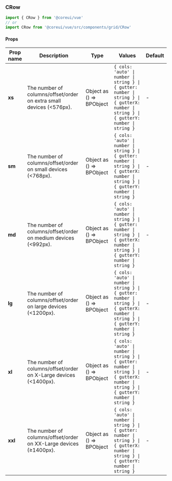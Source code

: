 ### CRow

```jsx
import { CRow } from '@coreui/vue'
// or
import CRow from '@coreui/vue/src/components/grid/CRow'
```

#### Props

| Prop name | Description                                                         | Type                     | Values                                                                                                                                   | Default |
| --------- | ------------------------------------------------------------------- | ------------------------ | ---------------------------------------------------------------------------------------------------------------------------------------- | ------- |
| **xs**    | The number of columns/offset/order on extra small devices (<576px). | Object as () => BPObject | `{ cols: 'auto' \| number \| string } \| { gutter: number \| string } \| { gutterX: number \| string } \| { gutterY: number \| string }` | -       |
| **sm**    | The number of columns/offset/order on small devices (<768px).       | Object as () => BPObject | `{ cols: 'auto' \| number \| string } \| { gutter: number \| string } \| { gutterX: number \| string } \| { gutterY: number \| string }` | -       |
| **md**    | The number of columns/offset/order on medium devices (<992px).      | Object as () => BPObject | `{ cols: 'auto' \| number \| string } \| { gutter: number \| string } \| { gutterX: number \| string } \| { gutterY: number \| string }` | -       |
| **lg**    | The number of columns/offset/order on large devices (<1200px).      | Object as () => BPObject | `{ cols: 'auto' \| number \| string } \| { gutter: number \| string } \| { gutterX: number \| string } \| { gutterY: number \| string }` | -       |
| **xl**    | The number of columns/offset/order on X-Large devices (<1400px).    | Object as () => BPObject | `{ cols: 'auto' \| number \| string } \| { gutter: number \| string } \| { gutterX: number \| string } \| { gutterY: number \| string }` | -       |
| **xxl**   | The number of columns/offset/order on XX-Large devices (≥1400px).   | Object as () => BPObject | `{ cols: 'auto' \| number \| string } \| { gutter: number \| string } \| { gutterX: number \| string } \| { gutterY: number \| string }` | -       |
